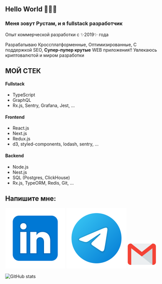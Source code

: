 ## Hello World 👋👋👋
### Меня зовут Рустам, и я fullstack разработчик
Опыт коммерческой разработки с ✨2019✨ года

Разрабатываю Кроссплатформенные, Оптимизированные, С поддержкой SEO, **Супер-пупер крутые** WEB приложения:bangbang: 
Увлекаюсь криптовалютой и миром разработки

## МОЙ СТЕК

#### Fullstack
- TypeScript
- GraphQL
- Rx.js, Sentry, Grafana, Jest, ...

#### Frontend                                       
- React.js
- Next.js
- Redux.js
- d3, styled-components, lodash, sentry, ...

#### Backend
- Node.js
- Nest.js
- SQL (Postgres, ClickHouse)
- Rx.js, TypeORM, Redis, Git, ... 

## Напишите мне:
[<img src="./img/linkedin.svg">](https://www.linkedin.com/in/demru/)
[<img src="./img/telegram.svg">](https://t.me/Rompu/)
[<img src="./img/gmail.svg" width="90px" height="90px">](mailto:rustamdemonov@gmail.com)

![GitHub stats](https://github-readme-stats.vercel.app/api?username=idDemonov&show_icons=true&count_private=true)  
